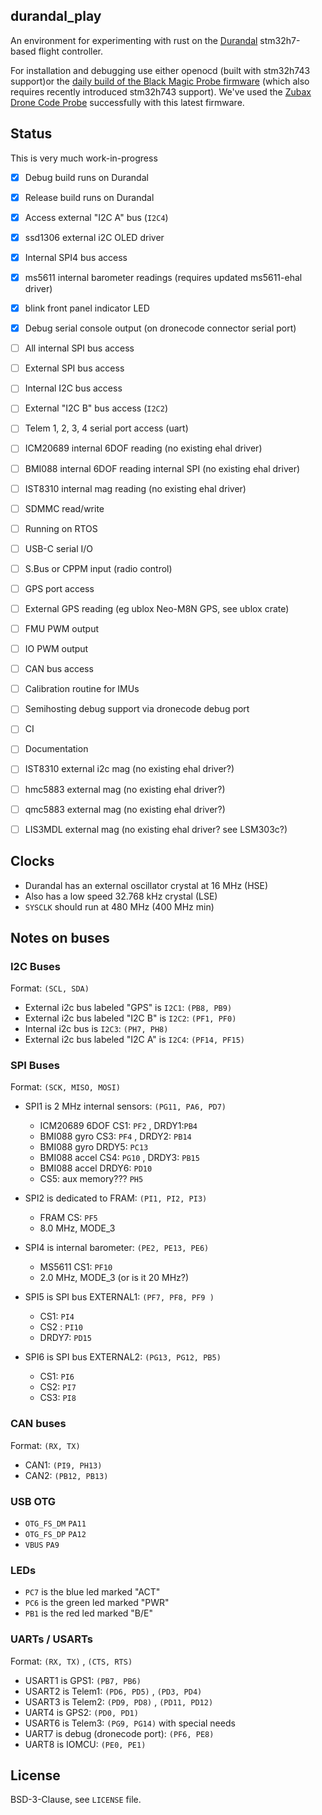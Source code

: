 ## durandal_play 

An environment for experimenting with rust on 
the [Durandal](https://shop.holybro.com/c/durandal_0505)
 stm32h7-based flight controller.

For installation and debugging use either 
openocd (built with stm32h743 support)or the 
[daily build of the Black Magic Probe firmware](https://github.com/blacksphere/blackmagic/wiki/Upgrading-Firmware)
(which also requires recently introduced stm32h743 support).
We've used the 
[Zubax Drone Code Probe](https://kb.zubax.com/display/MAINKB/Dronecode+Probe+documentation)
successfully with this latest firmware.



## Status

This is very much work-in-progress

- [x] Debug build runs on Durandal
- [x] Release build runs on Durandal
- [x] Access external "I2C A" bus (`I2C4`)
- [x] ssd1306 external i2C OLED driver 
- [x] Internal SPI4 bus access
- [x] ms5611 internal barometer readings (requires updated ms5611-ehal driver)
- [x] blink front panel indicator LED
- [x] Debug serial console output (on dronecode connector serial port)
- [ ] All internal SPI bus access
- [ ] External SPI bus access
- [ ] Internal I2C bus access
- [ ] External "I2C B" bus access (`I2C2`)
- [ ] Telem 1, 2, 3, 4 serial port access (uart)
- [ ] ICM20689 internal 6DOF reading (no existing ehal driver)
- [ ] BMI088 internal 6DOF reading internal SPI (no existing ehal driver)
- [ ] IST8310 internal mag reading (no existing ehal driver)
- [ ] SDMMC read/write
- [ ] Running on RTOS
- [ ] USB-C serial I/O
- [ ] S.Bus or CPPM input (radio control)
- [ ] GPS port access
- [ ] External GPS reading (eg ublox Neo-M8N GPS, see ublox crate)
- [ ] FMU PWM output 
- [ ] IO PWM output
- [ ] CAN bus access
- [ ] Calibration routine for IMUs
- [ ] Semihosting debug support via dronecode debug port
- [ ] CI
- [ ] Documentation
- [ ] IST8310 external i2c mag (no existing ehal driver?)
- [ ] hmc5883 external mag (no existing ehal driver?)
- [ ] qmc5883 external mag (no existing ehal driver?)
- [ ] LIS3MDL external mag (no existing ehal driver? see LSM303c?)


## Clocks
- Durandal has an external oscillator crystal at 16 MHz (HSE)
- Also has a low speed 32.768 kHz crystal (LSE)
- `SYSCLK` should run at 480 MHz (400 MHz min)

## Notes on buses
###  I2C Buses
Format: `(SCL, SDA)`
- External i2c bus labeled "GPS" is `I2C1`: `(PB8, PB9)`
- External i2c bus labeled "I2C B" is  `I2C2`: `(PF1, PF0)`
- Internal i2c bus is `I2C3`: `(PH7, PH8)`
- External i2c bus labeled "I2C A" is `I2C4`: `(PF14, PF15)`
 
### SPI Buses
Format:  `(SCK, MISO, MOSI)` 
- SPI1 is 2 MHz internal sensors: `(PG11, PA6, PD7)`
  - ICM20689 6DOF CS1: `PF2` , DRDY1:`PB4`  
  - BMI088 gyro CS3: `PF4` , DRDY2: `PB14` 
  - BMI088 gyro DRDY5: `PC13` 
  - BMI088 accel CS4:  `PG10` , DRDY3: `PB15`
  - BMI088 accel DRDY6: `PD10`
  - CS5: aux memory??? `PH5`

- SPI2 is dedicated to FRAM: `(PI1, PI2, PI3)`
  - FRAM CS: `PF5` 
  - 8.0 MHz, MODE_3 

- SPI4 is internal barometer:  `(PE2, PE13, PE6)`
  - MS5611 CS1: `PF10` 
  - 2.0 MHz, MODE_3  (or is it 20 MHz?)
      
- SPI5 is SPI bus EXTERNAL1: `(PF7, PF8, PF9 )`
  - CS1: `PI4`
  - CS2 : `PI10` 
  - DRDY7: `PD15`
  
- SPI6 is SPI bus EXTERNAL2: `(PG13, PG12, PB5)`
  - CS1: `PI6`
  - CS2: `PI7`
  - CS3: `PI8`


### CAN buses
Format: `(RX, TX)`
- CAN1: `(PI9, PH13)`
- CAN2: `(PB12, PB13)`

### USB OTG
- `OTG_FS_DM` `PA11`
- `OTG_FS_DP` `PA12`
- `VBUS` `PA9`

### LEDs
- `PC7` is the blue led marked "ACT"
- `PC6` is the green led marked "PWR"
- `PB1` is the red led marked "B/E"

### UARTs / USARTs
Format: `(RX, TX)` , `(CTS, RTS)`

- USART1 is GPS1: `(PB7, PB6)`
- USART2 is Telem1: `(PD6, PD5)` , `(PD3, PD4)`
- USART3 is Telem2: `(PD9, PD8)` , `(PD11, PD12)`
- UART4 is GPS2: `(PD0, PD1)` 
- USART6 is Telem3: `(PG9, PG14)` with special needs
- UART7 is debug (dronecode port): `(PF6, PE8)`
- UART8 is IOMCU: `(PE0, PE1)`


## License

BSD-3-Clause, see `LICENSE` file. 